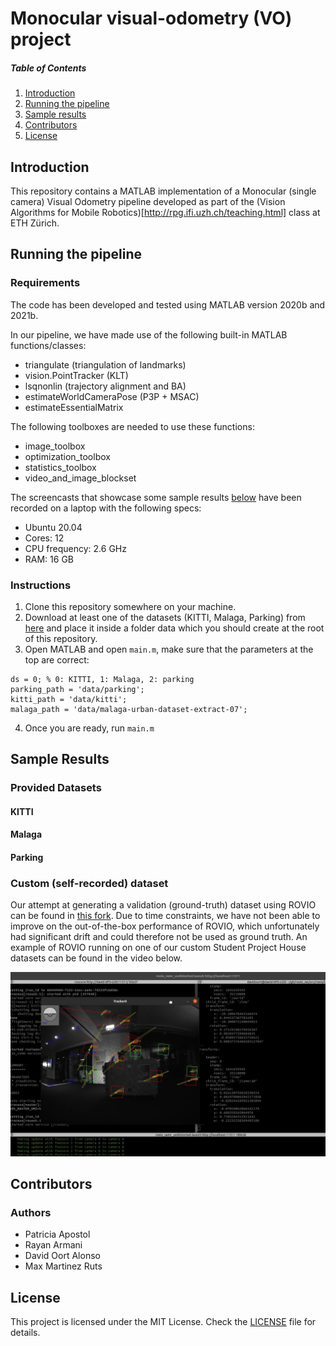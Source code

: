 
# Monocular visual-odometry (VO) project

##### Table of Contents
1. [Introduction](#intro)
2. [Running the pipeline](#runpipeline)
3. [Sample results](#results)
4. [Contributors](#contributors)
5. [License](#license)

<a name="intro"></a>
## Introduction
This repository contains a MATLAB implementation of a Monocular (single camera) Visual Odometry pipeline developed as part of the  (Vision Algorithms for Mobile Robotics)[http://rpg.ifi.uzh.ch/teaching.html] class at ETH Zürich. 

<a name="runpipeline"></a>
## Running the pipeline
### Requirements
The code has been developed and tested using MATLAB version 2020b and 2021b. 

In our pipeline, we have made use of the following built-in MATLAB functions/classes:
* triangulate (triangulation of landmarks)
* vision.PointTracker (KLT)
* lsqnonlin (trajectory alignment and BA)
* estimateWorldCameraPose (P3P + MSAC)
* estimateEssentialMatrix 

The following toolboxes are needed to use these functions:
* image_toolbox
* optimization_toolbox
* statistics_toolbox
* video_and_image_blockset


The screencasts that showcase some sample results [below](#results) have been recorded on a laptop with the following specs:
* Ubuntu 20.04
* Cores: 12
* CPU frequency: 2.6 GHz
* RAM: 16 GB

### Instructions
1. Clone this repository somewhere on your machine.
2. Download at least one of the datasets (KITTI, Malaga, Parking) from [here](http://rpg.ifi.uzh.ch/teaching.html) and place it inside a folder data which you should create at the root of this repository.
3. Open MATLAB and open `main.m`, make sure that the parameters at the top are correct:
```
ds = 0; % 0: KITTI, 1: Malaga, 2: parking
parking_path = 'data/parking';
kitti_path = 'data/kitti';
malaga_path = 'data/malaga-urban-dataset-extract-07';
```
4. Once you are ready, run `main.m`

<a name="results"><a/>
## Sample Results
<!-- Link to screencasts for provided datasets and for custom dataset as well, do so by creating a link from a screenshot of the CO figs -->
### Provided Datasets
#### KITTI
#### Malaga
#### Parking

### Custom (self-recorded) dataset

Our attempt at generating a validation (ground-truth) dataset using ROVIO can be found in [this fork](https://github.com/RobohouseHQ/rovio). Due to time constraints, we have not been able to improve on the out-of-the-box performance of ROVIO, which unfortunately had significant drift and could therefore not be used as ground truth. An example of ROVIO running on one of our custom Student Project House datasets can be found in the video below.

[![ROVIO on custom DS](img/ROVIO_on_custom_ds.jpeg)](https://youtu.be/_WUWks9dkYk)

<a name="contributors"><a/>
## Contributors
### Authors
+ Patricia Apostol
+ Rayan Armani
+ David Oort Alonso
+ Max Martinez Ruts

<a name="license"><a/>
## License
This project is licensed under the MIT License. Check the [LICENSE](LICENSE) file for details.
